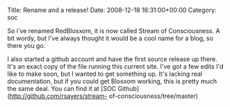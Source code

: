 Title: Rename and a release!
Date: 2008-12-18 16:31:00+00:00
Category: soc

So i've renamed RedBlosxom, it is now called Stream of Consciousness. A bit
wordy, but I've always thought it would be a cool name for a blog, so there
you go.

  
  
  
I also started a github account and have the first source release up there.
It's an exact copy of the file running this current site. I've got a few edits
I'd like to make soon, but I wanted to get something up. It's lacking real
documentation, but if you could get Blosxom working, this is pretty much the
same deal. You can find it at [SOC Github](http://github.com/rsayers/stream-
of-consciousness/tree/master)

